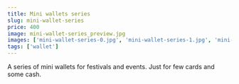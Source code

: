```yaml
---
title: Mini wallets series
slug: mini-wallet-series
price: 400
image: mini-wallet-series_preview.jpg 
images: ['mini-wallet-series-0.jpg', 'mini-wallet-series-1.jpg', 'mini-wallet-series-2.jpg', 'mini-wallet-series-3.jpg', 'mini-wallet-series-4.jpg', 'mini-wallet-series-5.jpg', 'mini-wallet-series-6.jpg', 'mini-wallet-series-7.jpg', 'mini-wallet-series-8.jpg']
tags: ['wallet']
---
```


A series of mini wallets for festivals and events. Just for few cards and some cash.
